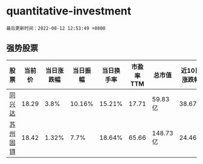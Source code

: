 # quantitative-investment

`最后更新时间：2022-08-12 12:53:49 +0800`

## 强势股票

|股票|当前价|当日涨跌幅|当日振幅|当日换手率|市盈率TTM|总市值|近10日涨跌幅|
|----|----|----|----|----|----|----|----|
|[同兴达](https://xueqiu.com/S/SZ002845)|18.29|3.8%|10.16%|15.21%|17.71|59.83亿|38.67%|
|[苏州固锝](https://xueqiu.com/S/SZ002079)|18.42|1.32%|7.7%|18.64%|65.66|148.73亿|24.46%|
